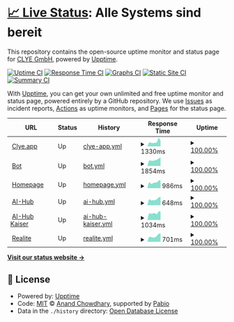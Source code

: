 # [📈 Live Status](https://clye-app.github.io/uptime): <!--live status--> **Alle Systems sind bereit**

This repository contains the open-source uptime monitor and status page for [CLYE GmbH](https://clye.app), powered by [Upptime](https://github.com/upptime/upptime).

[![Uptime CI](https://github.com/clye-app/uptime/workflows/Uptime%20CI/badge.svg)](https://github.com/clye-app/uptime/actions?query=workflow%3A%22Uptime+CI%22)
[![Response Time CI](https://github.com/clye-app/uptime/workflows/Response%20Time%20CI/badge.svg)](https://github.com/clye-app/uptime/actions?query=workflow%3A%22Response+Time+CI%22)
[![Graphs CI](https://github.com/clye-app/uptime/workflows/Graphs%20CI/badge.svg)](https://github.com/clye-app/uptime/actions?query=workflow%3A%22Graphs+CI%22)
[![Static Site CI](https://github.com/clye-app/uptime/workflows/Static%20Site%20CI/badge.svg)](https://github.com/clye-app/uptime/actions?query=workflow%3A%22Static+Site+CI%22)
[![Summary CI](https://github.com/clye-app/uptime/workflows/Summary%20CI/badge.svg)](https://github.com/clye-app/uptime/actions?query=workflow%3A%22Summary+CI%22)

With [Upptime](https://upptime.js.org), you can get your own unlimited and free uptime monitor and status page, powered entirely by a GitHub repository. We use [Issues](https://github.com/clye-app/uptime/issues) as incident reports, [Actions](https://github.com/clye-app/uptime/actions) as uptime monitors, and [Pages](https://clye-app.github.io/uptime) for the status page.

<!--start: status pages-->
<!-- This summary is generated by Upptime (https://github.com/upptime/upptime) -->
<!-- Do not edit this manually, your changes will be overwritten -->
<!-- prettier-ignore -->
| URL | Status | History | Response Time | Uptime |
| --- | ------ | ------- | ------------- | ------ |
| <img alt="" src="https://icons.duckduckgo.com/ip3/clye.app.ico" height="13"> [Clye.app](https://clye.app) | Up | [clye-app.yml](https://github.com/clye-gmbh/uptime/commits/HEAD/history/clye-app.yml) | <details><summary><img alt="Response time graph" src="./graphs/clye-app/response-time-week.png" height="20"> 1330ms</summary><br><a href="https://clye-gmbh.github.io/uptime/history/clye-app"><img alt="Response time 1208" src="https://img.shields.io/endpoint?url=https%3A%2F%2Fraw.githubusercontent.com%2Fclye-gmbh%2Fuptime%2FHEAD%2Fapi%2Fclye-app%2Fresponse-time.json"></a><br><a href="https://clye-gmbh.github.io/uptime/history/clye-app"><img alt="24-hour response time 1387" src="https://img.shields.io/endpoint?url=https%3A%2F%2Fraw.githubusercontent.com%2Fclye-gmbh%2Fuptime%2FHEAD%2Fapi%2Fclye-app%2Fresponse-time-day.json"></a><br><a href="https://clye-gmbh.github.io/uptime/history/clye-app"><img alt="7-day response time 1330" src="https://img.shields.io/endpoint?url=https%3A%2F%2Fraw.githubusercontent.com%2Fclye-gmbh%2Fuptime%2FHEAD%2Fapi%2Fclye-app%2Fresponse-time-week.json"></a><br><a href="https://clye-gmbh.github.io/uptime/history/clye-app"><img alt="30-day response time 1190" src="https://img.shields.io/endpoint?url=https%3A%2F%2Fraw.githubusercontent.com%2Fclye-gmbh%2Fuptime%2FHEAD%2Fapi%2Fclye-app%2Fresponse-time-month.json"></a><br><a href="https://clye-gmbh.github.io/uptime/history/clye-app"><img alt="1-year response time 1199" src="https://img.shields.io/endpoint?url=https%3A%2F%2Fraw.githubusercontent.com%2Fclye-gmbh%2Fuptime%2FHEAD%2Fapi%2Fclye-app%2Fresponse-time-year.json"></a></details> | <details><summary><a href="https://clye-gmbh.github.io/uptime/history/clye-app">100.00%</a></summary><a href="https://clye-gmbh.github.io/uptime/history/clye-app"><img alt="All-time uptime 99.94%" src="https://img.shields.io/endpoint?url=https%3A%2F%2Fraw.githubusercontent.com%2Fclye-gmbh%2Fuptime%2FHEAD%2Fapi%2Fclye-app%2Fuptime.json"></a><br><a href="https://clye-gmbh.github.io/uptime/history/clye-app"><img alt="24-hour uptime 100.00%" src="https://img.shields.io/endpoint?url=https%3A%2F%2Fraw.githubusercontent.com%2Fclye-gmbh%2Fuptime%2FHEAD%2Fapi%2Fclye-app%2Fuptime-day.json"></a><br><a href="https://clye-gmbh.github.io/uptime/history/clye-app"><img alt="7-day uptime 100.00%" src="https://img.shields.io/endpoint?url=https%3A%2F%2Fraw.githubusercontent.com%2Fclye-gmbh%2Fuptime%2FHEAD%2Fapi%2Fclye-app%2Fuptime-week.json"></a><br><a href="https://clye-gmbh.github.io/uptime/history/clye-app"><img alt="30-day uptime 99.90%" src="https://img.shields.io/endpoint?url=https%3A%2F%2Fraw.githubusercontent.com%2Fclye-gmbh%2Fuptime%2FHEAD%2Fapi%2Fclye-app%2Fuptime-month.json"></a><br><a href="https://clye-gmbh.github.io/uptime/history/clye-app"><img alt="1-year uptime 99.92%" src="https://img.shields.io/endpoint?url=https%3A%2F%2Fraw.githubusercontent.com%2Fclye-gmbh%2Fuptime%2FHEAD%2Fapi%2Fclye-app%2Fuptime-year.json"></a></details>
| <img alt="" src="https://icons.duckduckgo.com/ip3/bot.clye.app.ico" height="13"> [Bot](https://bot.clye.app) | Up | [bot.yml](https://github.com/clye-gmbh/uptime/commits/HEAD/history/bot.yml) | <details><summary><img alt="Response time graph" src="./graphs/bot/response-time-week.png" height="20"> 1854ms</summary><br><a href="https://clye-gmbh.github.io/uptime/history/bot"><img alt="Response time 1091" src="https://img.shields.io/endpoint?url=https%3A%2F%2Fraw.githubusercontent.com%2Fclye-gmbh%2Fuptime%2FHEAD%2Fapi%2Fbot%2Fresponse-time.json"></a><br><a href="https://clye-gmbh.github.io/uptime/history/bot"><img alt="24-hour response time 2149" src="https://img.shields.io/endpoint?url=https%3A%2F%2Fraw.githubusercontent.com%2Fclye-gmbh%2Fuptime%2FHEAD%2Fapi%2Fbot%2Fresponse-time-day.json"></a><br><a href="https://clye-gmbh.github.io/uptime/history/bot"><img alt="7-day response time 1854" src="https://img.shields.io/endpoint?url=https%3A%2F%2Fraw.githubusercontent.com%2Fclye-gmbh%2Fuptime%2FHEAD%2Fapi%2Fbot%2Fresponse-time-week.json"></a><br><a href="https://clye-gmbh.github.io/uptime/history/bot"><img alt="30-day response time 1801" src="https://img.shields.io/endpoint?url=https%3A%2F%2Fraw.githubusercontent.com%2Fclye-gmbh%2Fuptime%2FHEAD%2Fapi%2Fbot%2Fresponse-time-month.json"></a><br><a href="https://clye-gmbh.github.io/uptime/history/bot"><img alt="1-year response time 1267" src="https://img.shields.io/endpoint?url=https%3A%2F%2Fraw.githubusercontent.com%2Fclye-gmbh%2Fuptime%2FHEAD%2Fapi%2Fbot%2Fresponse-time-year.json"></a></details> | <details><summary><a href="https://clye-gmbh.github.io/uptime/history/bot">100.00%</a></summary><a href="https://clye-gmbh.github.io/uptime/history/bot"><img alt="All-time uptime 99.41%" src="https://img.shields.io/endpoint?url=https%3A%2F%2Fraw.githubusercontent.com%2Fclye-gmbh%2Fuptime%2FHEAD%2Fapi%2Fbot%2Fuptime.json"></a><br><a href="https://clye-gmbh.github.io/uptime/history/bot"><img alt="24-hour uptime 100.00%" src="https://img.shields.io/endpoint?url=https%3A%2F%2Fraw.githubusercontent.com%2Fclye-gmbh%2Fuptime%2FHEAD%2Fapi%2Fbot%2Fuptime-day.json"></a><br><a href="https://clye-gmbh.github.io/uptime/history/bot"><img alt="7-day uptime 100.00%" src="https://img.shields.io/endpoint?url=https%3A%2F%2Fraw.githubusercontent.com%2Fclye-gmbh%2Fuptime%2FHEAD%2Fapi%2Fbot%2Fuptime-week.json"></a><br><a href="https://clye-gmbh.github.io/uptime/history/bot"><img alt="30-day uptime 99.95%" src="https://img.shields.io/endpoint?url=https%3A%2F%2Fraw.githubusercontent.com%2Fclye-gmbh%2Fuptime%2FHEAD%2Fapi%2Fbot%2Fuptime-month.json"></a><br><a href="https://clye-gmbh.github.io/uptime/history/bot"><img alt="1-year uptime 99.34%" src="https://img.shields.io/endpoint?url=https%3A%2F%2Fraw.githubusercontent.com%2Fclye-gmbh%2Fuptime%2FHEAD%2Fapi%2Fbot%2Fuptime-year.json"></a></details>
| <img alt="" src="https://icons.duckduckgo.com/ip3/clye-gmbh.de.ico" height="13"> [Homepage](https://clye-gmbh.de) | Up | [homepage.yml](https://github.com/clye-gmbh/uptime/commits/HEAD/history/homepage.yml) | <details><summary><img alt="Response time graph" src="./graphs/homepage/response-time-week.png" height="20"> 986ms</summary><br><a href="https://clye-gmbh.github.io/uptime/history/homepage"><img alt="Response time 948" src="https://img.shields.io/endpoint?url=https%3A%2F%2Fraw.githubusercontent.com%2Fclye-gmbh%2Fuptime%2FHEAD%2Fapi%2Fhomepage%2Fresponse-time.json"></a><br><a href="https://clye-gmbh.github.io/uptime/history/homepage"><img alt="24-hour response time 1161" src="https://img.shields.io/endpoint?url=https%3A%2F%2Fraw.githubusercontent.com%2Fclye-gmbh%2Fuptime%2FHEAD%2Fapi%2Fhomepage%2Fresponse-time-day.json"></a><br><a href="https://clye-gmbh.github.io/uptime/history/homepage"><img alt="7-day response time 986" src="https://img.shields.io/endpoint?url=https%3A%2F%2Fraw.githubusercontent.com%2Fclye-gmbh%2Fuptime%2FHEAD%2Fapi%2Fhomepage%2Fresponse-time-week.json"></a><br><a href="https://clye-gmbh.github.io/uptime/history/homepage"><img alt="30-day response time 951" src="https://img.shields.io/endpoint?url=https%3A%2F%2Fraw.githubusercontent.com%2Fclye-gmbh%2Fuptime%2FHEAD%2Fapi%2Fhomepage%2Fresponse-time-month.json"></a><br><a href="https://clye-gmbh.github.io/uptime/history/homepage"><img alt="1-year response time 955" src="https://img.shields.io/endpoint?url=https%3A%2F%2Fraw.githubusercontent.com%2Fclye-gmbh%2Fuptime%2FHEAD%2Fapi%2Fhomepage%2Fresponse-time-year.json"></a></details> | <details><summary><a href="https://clye-gmbh.github.io/uptime/history/homepage">100.00%</a></summary><a href="https://clye-gmbh.github.io/uptime/history/homepage"><img alt="All-time uptime 99.76%" src="https://img.shields.io/endpoint?url=https%3A%2F%2Fraw.githubusercontent.com%2Fclye-gmbh%2Fuptime%2FHEAD%2Fapi%2Fhomepage%2Fuptime.json"></a><br><a href="https://clye-gmbh.github.io/uptime/history/homepage"><img alt="24-hour uptime 100.00%" src="https://img.shields.io/endpoint?url=https%3A%2F%2Fraw.githubusercontent.com%2Fclye-gmbh%2Fuptime%2FHEAD%2Fapi%2Fhomepage%2Fuptime-day.json"></a><br><a href="https://clye-gmbh.github.io/uptime/history/homepage"><img alt="7-day uptime 100.00%" src="https://img.shields.io/endpoint?url=https%3A%2F%2Fraw.githubusercontent.com%2Fclye-gmbh%2Fuptime%2FHEAD%2Fapi%2Fhomepage%2Fuptime-week.json"></a><br><a href="https://clye-gmbh.github.io/uptime/history/homepage"><img alt="30-day uptime 100.00%" src="https://img.shields.io/endpoint?url=https%3A%2F%2Fraw.githubusercontent.com%2Fclye-gmbh%2Fuptime%2FHEAD%2Fapi%2Fhomepage%2Fuptime-month.json"></a><br><a href="https://clye-gmbh.github.io/uptime/history/homepage"><img alt="1-year uptime 99.80%" src="https://img.shields.io/endpoint?url=https%3A%2F%2Fraw.githubusercontent.com%2Fclye-gmbh%2Fuptime%2FHEAD%2Fapi%2Fhomepage%2Fuptime-year.json"></a></details>
| <img alt="" src="https://icons.duckduckgo.com/ip3/ai.clye-gmbh.de.ico" height="13"> [AI-Hub](https://ai.clye-gmbh.de) | Up | [ai-hub.yml](https://github.com/clye-gmbh/uptime/commits/HEAD/history/ai-hub.yml) | <details><summary><img alt="Response time graph" src="./graphs/ai-hub/response-time-week.png" height="20"> 648ms</summary><br><a href="https://clye-gmbh.github.io/uptime/history/ai-hub"><img alt="Response time 620" src="https://img.shields.io/endpoint?url=https%3A%2F%2Fraw.githubusercontent.com%2Fclye-gmbh%2Fuptime%2FHEAD%2Fapi%2Fai-hub%2Fresponse-time.json"></a><br><a href="https://clye-gmbh.github.io/uptime/history/ai-hub"><img alt="24-hour response time 800" src="https://img.shields.io/endpoint?url=https%3A%2F%2Fraw.githubusercontent.com%2Fclye-gmbh%2Fuptime%2FHEAD%2Fapi%2Fai-hub%2Fresponse-time-day.json"></a><br><a href="https://clye-gmbh.github.io/uptime/history/ai-hub"><img alt="7-day response time 648" src="https://img.shields.io/endpoint?url=https%3A%2F%2Fraw.githubusercontent.com%2Fclye-gmbh%2Fuptime%2FHEAD%2Fapi%2Fai-hub%2Fresponse-time-week.json"></a><br><a href="https://clye-gmbh.github.io/uptime/history/ai-hub"><img alt="30-day response time 645" src="https://img.shields.io/endpoint?url=https%3A%2F%2Fraw.githubusercontent.com%2Fclye-gmbh%2Fuptime%2FHEAD%2Fapi%2Fai-hub%2Fresponse-time-month.json"></a><br><a href="https://clye-gmbh.github.io/uptime/history/ai-hub"><img alt="1-year response time 620" src="https://img.shields.io/endpoint?url=https%3A%2F%2Fraw.githubusercontent.com%2Fclye-gmbh%2Fuptime%2FHEAD%2Fapi%2Fai-hub%2Fresponse-time-year.json"></a></details> | <details><summary><a href="https://clye-gmbh.github.io/uptime/history/ai-hub">100.00%</a></summary><a href="https://clye-gmbh.github.io/uptime/history/ai-hub"><img alt="All-time uptime 99.42%" src="https://img.shields.io/endpoint?url=https%3A%2F%2Fraw.githubusercontent.com%2Fclye-gmbh%2Fuptime%2FHEAD%2Fapi%2Fai-hub%2Fuptime.json"></a><br><a href="https://clye-gmbh.github.io/uptime/history/ai-hub"><img alt="24-hour uptime 100.00%" src="https://img.shields.io/endpoint?url=https%3A%2F%2Fraw.githubusercontent.com%2Fclye-gmbh%2Fuptime%2FHEAD%2Fapi%2Fai-hub%2Fuptime-day.json"></a><br><a href="https://clye-gmbh.github.io/uptime/history/ai-hub"><img alt="7-day uptime 100.00%" src="https://img.shields.io/endpoint?url=https%3A%2F%2Fraw.githubusercontent.com%2Fclye-gmbh%2Fuptime%2FHEAD%2Fapi%2Fai-hub%2Fuptime-week.json"></a><br><a href="https://clye-gmbh.github.io/uptime/history/ai-hub"><img alt="30-day uptime 99.95%" src="https://img.shields.io/endpoint?url=https%3A%2F%2Fraw.githubusercontent.com%2Fclye-gmbh%2Fuptime%2FHEAD%2Fapi%2Fai-hub%2Fuptime-month.json"></a><br><a href="https://clye-gmbh.github.io/uptime/history/ai-hub"><img alt="1-year uptime 99.42%" src="https://img.shields.io/endpoint?url=https%3A%2F%2Fraw.githubusercontent.com%2Fclye-gmbh%2Fuptime%2FHEAD%2Fapi%2Fai-hub%2Fuptime-year.json"></a></details>
| <img alt="" src="https://icons.duckduckgo.com/ip3/ai.kaiser-fashion.de.ico" height="13"> [AI-Hub Kaiser](https://ai.kaiser-fashion.de) | Up | [ai-hub-kaiser.yml](https://github.com/clye-gmbh/uptime/commits/HEAD/history/ai-hub-kaiser.yml) | <details><summary><img alt="Response time graph" src="./graphs/ai-hub-kaiser/response-time-week.png" height="20"> 1034ms</summary><br><a href="https://clye-gmbh.github.io/uptime/history/ai-hub-kaiser"><img alt="Response time 1204" src="https://img.shields.io/endpoint?url=https%3A%2F%2Fraw.githubusercontent.com%2Fclye-gmbh%2Fuptime%2FHEAD%2Fapi%2Fai-hub-kaiser%2Fresponse-time.json"></a><br><a href="https://clye-gmbh.github.io/uptime/history/ai-hub-kaiser"><img alt="24-hour response time 1443" src="https://img.shields.io/endpoint?url=https%3A%2F%2Fraw.githubusercontent.com%2Fclye-gmbh%2Fuptime%2FHEAD%2Fapi%2Fai-hub-kaiser%2Fresponse-time-day.json"></a><br><a href="https://clye-gmbh.github.io/uptime/history/ai-hub-kaiser"><img alt="7-day response time 1034" src="https://img.shields.io/endpoint?url=https%3A%2F%2Fraw.githubusercontent.com%2Fclye-gmbh%2Fuptime%2FHEAD%2Fapi%2Fai-hub-kaiser%2Fresponse-time-week.json"></a><br><a href="https://clye-gmbh.github.io/uptime/history/ai-hub-kaiser"><img alt="30-day response time 1018" src="https://img.shields.io/endpoint?url=https%3A%2F%2Fraw.githubusercontent.com%2Fclye-gmbh%2Fuptime%2FHEAD%2Fapi%2Fai-hub-kaiser%2Fresponse-time-month.json"></a><br><a href="https://clye-gmbh.github.io/uptime/history/ai-hub-kaiser"><img alt="1-year response time 1204" src="https://img.shields.io/endpoint?url=https%3A%2F%2Fraw.githubusercontent.com%2Fclye-gmbh%2Fuptime%2FHEAD%2Fapi%2Fai-hub-kaiser%2Fresponse-time-year.json"></a></details> | <details><summary><a href="https://clye-gmbh.github.io/uptime/history/ai-hub-kaiser">100.00%</a></summary><a href="https://clye-gmbh.github.io/uptime/history/ai-hub-kaiser"><img alt="All-time uptime 98.97%" src="https://img.shields.io/endpoint?url=https%3A%2F%2Fraw.githubusercontent.com%2Fclye-gmbh%2Fuptime%2FHEAD%2Fapi%2Fai-hub-kaiser%2Fuptime.json"></a><br><a href="https://clye-gmbh.github.io/uptime/history/ai-hub-kaiser"><img alt="24-hour uptime 100.00%" src="https://img.shields.io/endpoint?url=https%3A%2F%2Fraw.githubusercontent.com%2Fclye-gmbh%2Fuptime%2FHEAD%2Fapi%2Fai-hub-kaiser%2Fuptime-day.json"></a><br><a href="https://clye-gmbh.github.io/uptime/history/ai-hub-kaiser"><img alt="7-day uptime 100.00%" src="https://img.shields.io/endpoint?url=https%3A%2F%2Fraw.githubusercontent.com%2Fclye-gmbh%2Fuptime%2FHEAD%2Fapi%2Fai-hub-kaiser%2Fuptime-week.json"></a><br><a href="https://clye-gmbh.github.io/uptime/history/ai-hub-kaiser"><img alt="30-day uptime 99.95%" src="https://img.shields.io/endpoint?url=https%3A%2F%2Fraw.githubusercontent.com%2Fclye-gmbh%2Fuptime%2FHEAD%2Fapi%2Fai-hub-kaiser%2Fuptime-month.json"></a><br><a href="https://clye-gmbh.github.io/uptime/history/ai-hub-kaiser"><img alt="1-year uptime 98.97%" src="https://img.shields.io/endpoint?url=https%3A%2F%2Fraw.githubusercontent.com%2Fclye-gmbh%2Fuptime%2FHEAD%2Fapi%2Fai-hub-kaiser%2Fuptime-year.json"></a></details>
| <img alt="" src="https://icons.duckduckgo.com/ip3/realite.app.ico" height="13"> [Realite](https://realite.app) | Up | [realite.yml](https://github.com/clye-gmbh/uptime/commits/HEAD/history/realite.yml) | <details><summary><img alt="Response time graph" src="./graphs/realite/response-time-week.png" height="20"> 701ms</summary><br><a href="https://clye-gmbh.github.io/uptime/history/realite"><img alt="Response time 761" src="https://img.shields.io/endpoint?url=https%3A%2F%2Fraw.githubusercontent.com%2Fclye-gmbh%2Fuptime%2FHEAD%2Fapi%2Frealite%2Fresponse-time.json"></a><br><a href="https://clye-gmbh.github.io/uptime/history/realite"><img alt="24-hour response time 924" src="https://img.shields.io/endpoint?url=https%3A%2F%2Fraw.githubusercontent.com%2Fclye-gmbh%2Fuptime%2FHEAD%2Fapi%2Frealite%2Fresponse-time-day.json"></a><br><a href="https://clye-gmbh.github.io/uptime/history/realite"><img alt="7-day response time 701" src="https://img.shields.io/endpoint?url=https%3A%2F%2Fraw.githubusercontent.com%2Fclye-gmbh%2Fuptime%2FHEAD%2Fapi%2Frealite%2Fresponse-time-week.json"></a><br><a href="https://clye-gmbh.github.io/uptime/history/realite"><img alt="30-day response time 668" src="https://img.shields.io/endpoint?url=https%3A%2F%2Fraw.githubusercontent.com%2Fclye-gmbh%2Fuptime%2FHEAD%2Fapi%2Frealite%2Fresponse-time-month.json"></a><br><a href="https://clye-gmbh.github.io/uptime/history/realite"><img alt="1-year response time 761" src="https://img.shields.io/endpoint?url=https%3A%2F%2Fraw.githubusercontent.com%2Fclye-gmbh%2Fuptime%2FHEAD%2Fapi%2Frealite%2Fresponse-time-year.json"></a></details> | <details><summary><a href="https://clye-gmbh.github.io/uptime/history/realite">100.00%</a></summary><a href="https://clye-gmbh.github.io/uptime/history/realite"><img alt="All-time uptime 99.85%" src="https://img.shields.io/endpoint?url=https%3A%2F%2Fraw.githubusercontent.com%2Fclye-gmbh%2Fuptime%2FHEAD%2Fapi%2Frealite%2Fuptime.json"></a><br><a href="https://clye-gmbh.github.io/uptime/history/realite"><img alt="24-hour uptime 100.00%" src="https://img.shields.io/endpoint?url=https%3A%2F%2Fraw.githubusercontent.com%2Fclye-gmbh%2Fuptime%2FHEAD%2Fapi%2Frealite%2Fuptime-day.json"></a><br><a href="https://clye-gmbh.github.io/uptime/history/realite"><img alt="7-day uptime 100.00%" src="https://img.shields.io/endpoint?url=https%3A%2F%2Fraw.githubusercontent.com%2Fclye-gmbh%2Fuptime%2FHEAD%2Fapi%2Frealite%2Fuptime-week.json"></a><br><a href="https://clye-gmbh.github.io/uptime/history/realite"><img alt="30-day uptime 99.90%" src="https://img.shields.io/endpoint?url=https%3A%2F%2Fraw.githubusercontent.com%2Fclye-gmbh%2Fuptime%2FHEAD%2Fapi%2Frealite%2Fuptime-month.json"></a><br><a href="https://clye-gmbh.github.io/uptime/history/realite"><img alt="1-year uptime 99.85%" src="https://img.shields.io/endpoint?url=https%3A%2F%2Fraw.githubusercontent.com%2Fclye-gmbh%2Fuptime%2FHEAD%2Fapi%2Frealite%2Fuptime-year.json"></a></details>

<!--end: status pages-->

[**Visit our status website →**](https://clye-app.github.io/uptime)

## 📄 License

- Powered by: [Upptime](https://github.com/upptime/upptime)
- Code: [MIT](./LICENSE) © [Anand Chowdhary](https://anandchowdhary.com), supported by [Pabio](https://pabio.com)
- Data in the `./history` directory: [Open Database License](https://opendatacommons.org/licenses/odbl/1-0/)
